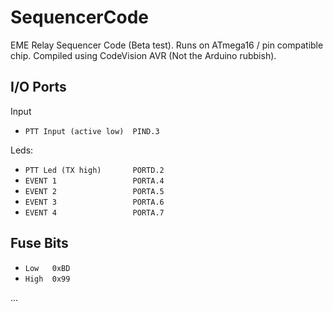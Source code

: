 # SequencerCode
EME Relay Sequencer Code (Beta test). Runs on ATmega16 / pin compatible chip.
Compiled using CodeVision AVR (Not the Arduino rubbish).

## I/O Ports
Input
* `PTT Input (active low)  PIND.3`

Leds:
* `PTT Led (TX high)       PORTD.2`
* `EVENT 1                 PORTA.4`
* `EVENT 2                 PORTA.5`
* `EVENT 3                 PORTA.6`
* `EVENT 4                 PORTA.7`

## Fuse Bits
* `Low   0xBD`
* `High  0x99`

...
